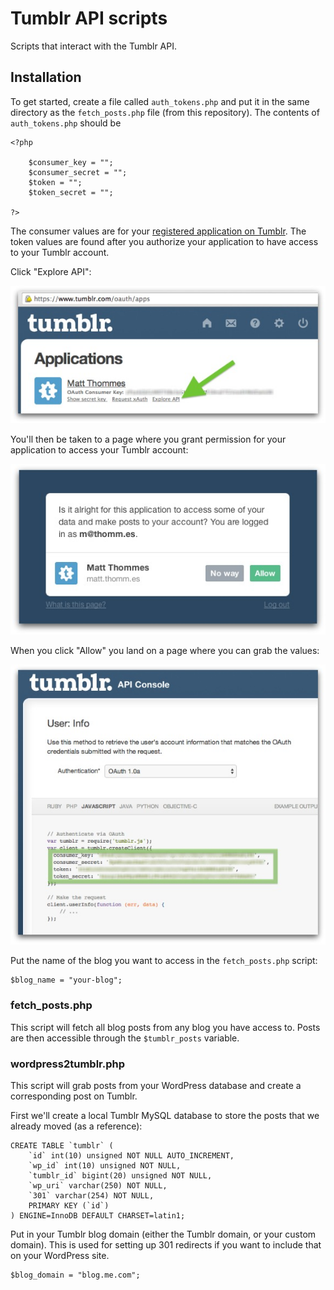 Tumblr API scripts
==========

Scripts that interact with the Tumblr API.

## Installation

To get started, create a file called `auth_tokens.php` and put it in the same directory as the `fetch_posts.php` file (from this repository). The contents of `auth_tokens.php` should be

	<?php

		$consumer_key = "";
		$consumer_secret = "";
		$token = "";
		$token_secret = "";

	?>

The consumer values are for your [registered application on Tumblr](https://www.tumblr.com/oauth/apps). The token values are found after you authorize your application to have access to your Tumblr account.

Click "Explore API":

![Screenshot of Tumblr apps page](1.jpg)

You'll then be taken to a page where you grant permission for your application to access your Tumblr account:

![Screenshot of Tumblr OAuth page](2.jpg)

When you click "Allow" you land on a page where you can grab the values:

![Screenshot of Tumblr access keys](3.jpg)

Put the name of the blog you want to access in the `fetch_posts.php` script:

	$blog_name = "your-blog";

### fetch_posts.php

This script will fetch all blog posts from any blog you have access to. Posts are then accessible through the `$tumblr_posts` variable.

### wordpress2tumblr.php

This script will grab posts from your WordPress database and create a corresponding post on Tumblr.

First we'll create a local Tumblr MySQL database to store the posts that we already moved (as a reference):

	CREATE TABLE `tumblr` (
		`id` int(10) unsigned NOT NULL AUTO_INCREMENT,
		`wp_id` int(10) unsigned NOT NULL,
		`tumblr_id` bigint(20) unsigned NOT NULL,
		`wp_uri` varchar(250) NOT NULL,
		`301` varchar(254) NOT NULL,
		PRIMARY KEY (`id`)
	) ENGINE=InnoDB DEFAULT CHARSET=latin1;
	
Put in your Tumblr blog domain (either the Tumblr domain, or your custom domain). This is used for setting up 301 redirects if you want to include that on your WordPress site.

	$blog_domain = "blog.me.com";